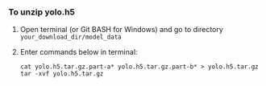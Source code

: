 ### To unzip yolo.h5

1. Open terminal (or Git BASH for Windows) and go to directory `your_download_dir/model_data`

2. Enter commands below in terminal:

   `cat yolo.h5.tar.gz.part-a* yolo.h5.tar.gz.part-b* > yolo.h5.tar.gz`  
   `tar -xvf yolo.h5.tar.gz`

